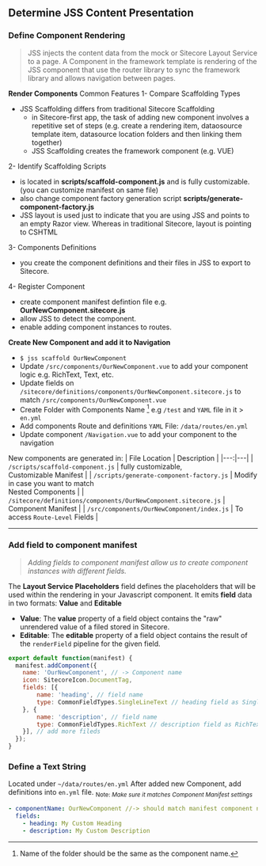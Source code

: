 ## Determine JSS Content Presentation
### Define Component Rendering
> JSS injects the content data from the mock or Sitecore Layout Service to a page. A Component in the framework template is rendering of the JSS component that use the router library to sync the framework library and allows navigation between pages.

**Render Components**
 Common Features
1- Compare Scaffolding Types
- JSS Scaffolding differs from traditional Sitecore Scaffolding
	- in Sitecore-first app, the task of adding new component involves a repetitive set of steps (e.g. create a rendering item, dataosource template item, datasource location folders and then linking them together)
	- JSS Scaffolding creates the framework component (e.g. VUE)

2- Identify Scaffolding Scripts
- is located in **scripts/scaffold-component.js** and is fully customizable. (you can customize manifest on same file)
- also change component factory generation script **scripts/generate-component-factory.js**
- JSS layout is used just to indicate that you are using JSS and points to an empty Razor view. Whereas in traditional Sitecore, layout is pointing to CSHTML

3- Components Definitions
- you create the component definitions and their files in JSS to export to Sitecore.

4- Register Component
- create component manifest defintion file e.g. **OurNewComponent.sitecore.js**
- allow JSS to detect the component.
- enable adding component instances to routes.

**Create New Component and add it to Navigation**
- `$ jss scaffold OurNewComponent`
- Update `/src/components/OurNewComponent.vue` to add your component logic e.g. RichText, Text, etc.
- Update fields on `/sitecore/definitions/components/OurNewComponent.sitecore.js` to match `/src/components/OurNewComponent.vue`
- Create Folder with Components Name [^1] e.g `/test` and `YAML` file in it > `en.yml`
- Add components Route and definitions `YAML` File: `/data/routes/en.yml`
- Update component `/Navigation.vue` to add your component to the navigation

[^1]: Name of the folder should be the same as the component name.

New components are generated in:
| File Location | Description |
|---:|---|
| `/scripts/scaffold-component.js` | fully customizable, <br>Customizable Manifest  |
| `/scripts/generate-component-factory.js` | Modify in case you want to match <br>Nested Components |
| `/sitecore/definitions/components/OurNewComponent.sitecore.js` | Component Manifest |
| `/src/components/OurNewComponent/index.js` | To access `Route-Level` Fields |

---
### **Add field to component manifest**
> _Adding fields to component manifest allow us to create component instances with different fields._

The **Layout Service Placeholders** field defines the placeholders that will be used within the rendering in your Javascript component.
It emits **field** data in two formats: **Value** and **Editable**
- **Value**: 
The **value** property of a field object contains the "raw" unrendered value of a filed stored in Sitecore.
- **Editable**:
The **editable** property of a field object contains the result of the `renderField` pipeline for the given field.
```javascript
export default function(manifest) {
  manifest.addComponent({
    name: 'OurNewComponent', // -> Component name
    icon: SitecoreIcon.DocumentTag,
    fields: [{ 
		name: 'heading', // field name
		type: CommonFieldTypes.SingleLineText // heading field as SingleLineText
	}, {
		name: 'description', // field name
		type: CommonFieldTypes.RichText // description field as RichText
	}], // add more fileds
  });
}
```
### **Define a Text String**
Located under `~/data/routes/en.yml`
After added new Component, add definitions into `en.yml` file. 
<sub>Note: _Make sure it matches Component Manifest settings_</sub>
```yaml
- componentName: OurNewComponent //-> should match manifest component name
  fields:
	- heading: My Custom Heading
	- description: My Custom Description
```


